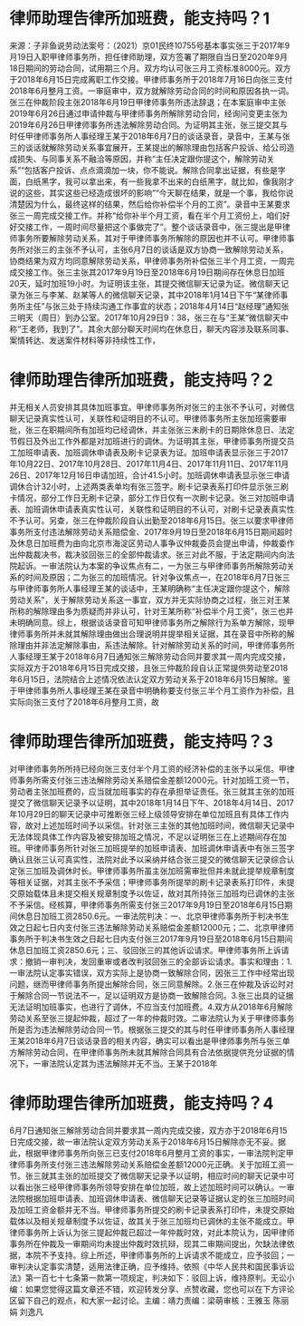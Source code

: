 # 律师助理告律所加班费，能支持吗？1

来源：子非鱼说劳动法案号：（2021）京01民终10755号基本事实张三于2017年9月19日入职甲律师事务所，担任律师助理，双方签署了期限自当日至2020年9月18日期间的劳动合同，试用期三个月。双方均认可张三月工资标准8000元。双方于2018年6月15日完成离职工作交接。甲律师事务所于2018年7月16日向张三支付2018年6月整月工资。一审庭审中，双方就解除劳动合同的时间和原因各执一词。张三在仲裁阶段主张2018年6月19日甲律师事务所违法辞退；在本案庭审中主张2019年6月26日通过申请仲裁与甲律师事务所解除劳动合同，经询问变更主张为2019年6月26日甲律师事务所违法解除劳动合同。为证明其主张，张三提交其与时任甲律师事务所人事经理王某于2018年6月7日的谈话录音，录音中，王某与张三的谈话就解除劳动关系事宜展开，王某提出的解除理由包括客户投诉、给公司造成损失、与同事关系不融洽等原因，并称“主任决定跟你提这个，解除劳动关系”“包括客户投诉、点点滴滴加一块，你不能说。解除合同拿出证据，有些是字面，白纸黑字，我可以拿出来，有一些我拿不出来的白纸黑字，就比如，像我刚才说的这些，其实这些已经造成很坏的影响”“今天聊在结果，就是一个事，我给你说清楚因为什么，最终这样的结果，然后给你补偿半个月的工资”。录音中王某要求张三一周完成交接工作。并称“给你补半个月工资，看在半个月工资份上，咱们好好交接工作，一周时间尽量把这个事做完了”。整个谈话录音中，张三提出是甲律师事务所要解除劳动关系，其对于甲律师事务所解除的原因也并不认可。甲律师事务所对张三的主张不予认可，主张6月7日的谈话是双方协商一致解除劳动关系，协商结果为双方均同意解除劳动关系，甲律师事务所补偿张三半个月工资，一周完成交接工作。张三主张其2017年9月19日至2018年6月19日期间存在休息日加班20天，延时加班19小时。为证明该主张，其提交微信聊天记录为证。微信聊天记录为张三与李某、赵某等人的微信聊天记录，其中2018年1月14日下午“某律师事务所主任”与张三处于持续沟通工作事宜的状态；2018年4月14日“赵经理”通知张三明天（周日）到办公室。2017年10月29日9：38，张三在与“王某”微信聊天中称“王老师，我到了”。其余大部分聊天时间均在休息日，聊天内容涉及联系同事、案情转达、发送案件材料等非持续性工作，

# 律师助理告律所加班费，能支持吗？2

并无相关人员安排其具体加班事宜。甲律师事务所对张三的主张不予认可，对微信聊天记录真实性认可，关联性和证明目的不认可。甲律师事务所主张加班需要审批，张三在职期间所有加班均已经调休，并主张张三未刷卡的日期除休息日、法定节假日及外出工作外都是对加班进行的调休。为证明其主张，甲律师事务所提交员工加班申请表、加班调休申请表及刷卡记录表为证。加班申请表显示张三于2017年10月22日、2017年10月28日、2017年11月4日、2017年11月11日、2017年11月26日、2017年12月16日申请加班，合计41.5小时。加班调休申请表显示张三申请调休合计32小时，上述两类表单均有张三签字。刷卡记录表系打印件显示张三刷卡情况，部分工作日无刷卡记录，部分工作日仅有一次刷卡记录。张三对加班申请表、加班调休申请表真实性认可，关联性和证明目的不认可，对刷卡记录表真实性不予认可。另查，张三在仲裁阶段自认出勤至2018年6月15日。张三以要求甲律师事务所支付违法解除劳动关系赔偿金、2017年9月19日至2018年6月15日期间超时及休息日加班费为由向北京市海淀区劳动人事争议仲裁委员会提出申请，仲裁委作出仲裁裁决书，裁决驳回张三的全部仲裁请求。张三对此不服，于法定期间内向法院起诉。一审法院认为本案的争议焦点有二，一为张三与甲律师事务所解除劳动关系的时间及原因；二为张三的加班情况。针对争议焦点一，在2018年6月7日张三与甲律师事务所人事经理王某的谈话中，王某明确称“主任决定跟你提这个，解除劳动关系”，关于解除劳动关系这一事宜，双方并无实际协商之过程，张三对王某所称的解除理由多为质疑而并非认可，针对王某所称“补偿半个月工资”，张三也并未明确同意。综上，根据谈话录音可知甲律师事务所之解除行为系单方解除，现甲律师事务所并未就其解除理由做出合理说明并提举相关证据，其在录音中所称的解除理由并非法定解除事由，系违法解除。针对解除劳动关系的时间，甲律师事务所人事经理王某于2018年6月7日通知张三解除劳动合同并要求其一周内完成交接，实际双方于2018年6月15日完成交接，且张三仲裁阶段自认正常提供劳动至2018年6月15日，法院结合上述情况依法认定双方劳动关系于2018年6月15日解除。鉴于甲律师事务所人事经理王某在录音中明确称要支付张三半个月工资作为补偿，且实际向张三支付了2018年6月整月工资，故

# 律师助理告律所加班费，能支持吗？3

对甲律师事务所所持已经向张三支付半个月工资的经济补偿的主张予以采信。甲律师事务所需支付张三违法解除劳动关系赔偿金差额12000元。针对加班工资一节，劳动者主张加班费的，应当就加班事实的存在承担举证责任。张三就其主张的加班提交了微信聊天记录予以证明，其中2018年1月14日下午、2018年4月14日、2017年10月29日的聊天记录中可推断张三经上级领导安排在单位加班且有具体工作内容，故对上述加班时间予以采信。针对张三主张的其他加班时间，微信聊天记录中无法体现具体工作内容及被安排加班之情况，不足以证明张三在上述期间存在加班。甲律师事务所针对张三加班提举的加班申请表、加班调休申请表中有张三签字确认且张三认可真实性，法院对此予以采纳并结合张三提交的微信聊天记录综合认定张三加班及调休时长。甲律师事务所虽主张加班需审批但并未就此提举规章制度等相关证据，对其主张不予采信；甲律师事务所提举的刷卡记录表系打印件，未提交原始载体且未提交相关规章制度予以佐证，故对其所持张三加班均已调休的主张不予采信。经核算，甲律师事务所需支付张三2017年9月19日至2018年6月15日期间休息日加班工资2850.6元。一审法院判决：一、北京甲律师事务所于判决书生效之日起七日内支付张三违法解除劳动关系赔偿金差额12000元；二、北京甲律师事务所于判决书生效之日起七日内支付张三2017年9月19日至2018年6月15日期间休息日加班工资2850.6元；三、驳回张三的其他诉讼请求。甲律师事务所上诉请求：撤销一审判决，发回重审或者改判驳回张三的全部诉讼请求。事实和理由：1.一审法院认定事实错误，双方实际上是协商一致解除合同，因张三工作中经常出现问题，继而甲律师事务所提出解除合同，张三同意解除。2.张三在仲裁及诉讼时对于解除合同一节说法不一，足以证明双方是协商一致解除合同。3.张三出具的证据无法证明加班事实，也进行了调休，不应当支付加班费。4.双方从2018年6月解除劳动关系至张三提起仲裁，超过了一年的仲裁时效。二审法院认为关于甲律师事务所是否为违法解除劳动合同一节。根据张三提交的其与时任甲律师事务所人事经理王某2018年6月7日谈话录音的相关内容，确实可以看出是甲律师事务所与张三单方解除劳动合同，在甲律师事务所未就其解除合同具有合法依据提供充分证据的情况下，一审法院认定其为违法解除并无不当。王某于2018年

# 律师助理告律所加班费，能支持吗？4

6月7日通知张三解除劳动合同并要求其一周内完成交接，双方亦于2018年6月15日完成交接，故一审法院认定双方劳动关系于2018年6月15日解除亦无不妥。据此，根据甲律师事务所向张三已支付2018年6月整月工资的事实，一审法院判定甲律师事务所支付张三违法解除劳动关系赔偿金差额12000元正确。关于加班工资一节。张三就其主张的加班提交了微信聊天记录予以证明，相应时间的聊天记录中可以看出张三经甲律师事务所领导安排在单位加班，故上述加班时间可以确认。一审法院根据加班申请表、加班调休申请表、微信聊天记录等证据认定的张三加班时间及加班工资金额并无不当。甲律师事务所提交的刷卡记录表系打印件，未提交原始载体以及相关规章制度予以佐证，故其关于张三加班均已调休的主张不能成立。甲律师事务所上诉认为张三提起仲裁已超过一年仲裁时效，对此本院认为，因甲律师事务所在仲裁及一审期间均未提出仲裁时效抗辩，现其二审期间提出，欠缺法律依据，本院不予支持。综上所述，甲律师事务所的上诉请求不能成立，应予驳回；一审判决认定事实清楚，适用法律正确，应予维持。依照《中华人民共和国民事诉讼法》第一百七十七条第一款第一项规定，判决如下：驳回上诉，维持原判。无讼小编：如果您觉得这篇文章还不错，欢迎转发分享、点赞收藏，您也可以在下方评论区留下自己的观点，和大家一起讨论。主编：靖力责编：梁萌审核：王雅玉 陈丽娟 刘逸凡

